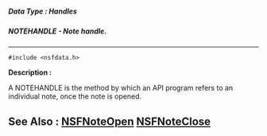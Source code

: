 ##### Data Type : Handles
##### NOTEHANDLE - Note handle.
---
```
#include <nsfdata.h>
```
**Description :**

A NOTEHANDLE is the method by which an API program refers to an individual 
note, once the note is opened.

**See Also :**
[NSFNoteOpen](/domino-c-api-docs/reference/Func/NSFNoteOpen)
[NSFNoteClose](/domino-c-api-docs/reference/Func/NSFNoteClose)
---
